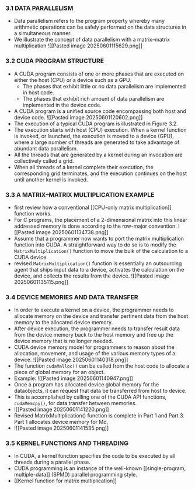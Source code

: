 ### 3.1 DATA PARALLELISM
- Data parallelism refers to the program property whereby many arithmetic operations can be safely performed on the data structures in a simultaneous manner.
- We illustrate the concept of data parallelism with a matrix–matrix multiplication
![[Pasted image 20250601115629.png]]

### 3.2 CUDA PROGRAM STRUCTURE
- A CUDA program consists of one or more phases that are executed on either the host (CPU) or a device such as a GPU. 
	- The phases that exhibit little or no data parallelism are implemented in host code. 
	- The phases that exhibit rich amount of data parallelism are implemented in the device code.
- A CUDA program is a unified source code encompassing both host and device code.
![[Pasted image 20250601120602.png]]
- The execution of a typical CUDA program is illustrated in Figure 3.2. 
- The execution starts with host (CPU) execution. When a kernel function is invoked, or launched, the execution is moved to a device (GPU), where a large number of threads are generated to take advantage of abundant data parallelism.
- All the threads that are generated by a kernel during an invocation are collectively called a grid. 
- When all threads of a kernel complete their execution, the corresponding grid terminates, and the execution continues on the host until another kernel is invoked.
### 3.3 A MATRIX–MATRIX MULTIPLICATION EXAMPLE
- first review how a conventional [[CPU-only matrix multiplication]] function works. 
- For C programs, the placement of a 2-dimensional matrix into this linear addressed memory is done according to the row-major convention.
![[Pasted image 20250601134738.png]]
- Assume that a programmer now wants to port the matrix multiplication function into CUDA. A straightforward way to do so is to modify the `MatrixMultiplication()` function to move the bulk of the calculation to a CUDA device.
- revised `MatrixMultiplication()` function is essentially an outsourcing agent that ships input data to a device, activates the calculation on the device, and collects the results from the device.
![[Pasted image 20250601135115.png]]
### 3.4 DEVICE MEMORIES AND DATA TRANSFER
- In order to execute a kernel on a device, the programmer needs to allocate memory on the device and transfer pertinent data from the host memory to the allocated device memory.
- After device execution, the programmer needs to transfer result data from the device memory back to the host memory and free up the device memory that is no longer needed. 
- CUDA device memory model for programmers to reason about the allocation, movement, and usage of the various memory types of a device.
![[Pasted image 20250601140318.png]]
- The function `cudaMalloc()` can be called from the host code to allocate a piece of global memory for an object.
- Example:  ![[Pasted image 20250601140947.png]]
- Once a program has allocated device global memory for the dataobjects, it can request that data be transferred from host to device. 
- This is accomplished by calling one of the CUDA API functions, `cudaMemcpy()`, for data transfer between memories.
- ![[Pasted image 20250601141220.png]]
- Revised MatrixMultiplication() function is complete in Part 1 and Part 3. Part 1 allocates device memory for Md,
- ![[Pasted image 20250601141535.png]]
### 3.5 KERNEL FUNCTIONS AND THREADING
- In CUDA, a kernel function specifies the code to be executed by all threads during a parallel phase.
- CUDA programming is an instance of the well-known [[single-program, multiple-data]] (SPMD) parallel programming style. 
- [[Kernel function for matrix multiplication]]
